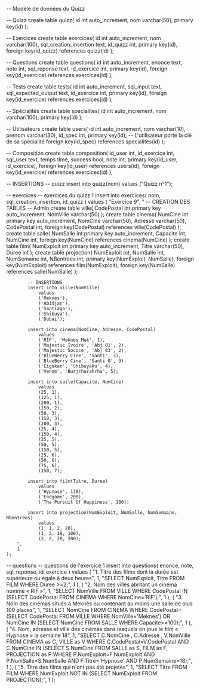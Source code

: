   -- Modèle de données du Quizz

-- Quizz
create table quizz(
  id int auto_increment,
  nom varchar(50),
  primary key(id)
);

-- Exercices
create table exercices(
  id int auto_increment,
  nom varchar(100),
  sql_creation_insertion text,
  id_quizz int,
  primary key(id),
  foreign key(id_quizz) references quizz(id)
);

-- Questions
create table questions(
  id int auto_increment,
  enonce text,
  note int,
  sql_reponse text,
  id_exercice int,
  primary key(id),
  foreign key(id_exercice) references exercices(id)
);
  

-- Tests
create table tests(
  id int auto_increment,
  sql_input text,
  sql_expected_output text,
  id_exercice int,
  primary key(id),
  foreign key(id_exercice) references exercices(id)
);

-- Spécialités
create table specialites(
  id int auto_increment,
  nom varchar(100),
  primary key(id)
);

-- Utilisateurs
create table users(
  id int auto_increment,
  nom varchar(10),
  prenom varchar(30),
  id_spec int,
  primary key(id),
  -- L'utilisateur porte la clé de sa spécialité
  foreign key(id_spec) references specialites(id)
);


-- Composition
create table composition(
  id_user int,
  id_exercice int,
  sql_user text,
  temps time,
  success bool,
  note int,
  primary key(id_user, id_exercice),
  foreign key(id_user) references users(id),
  foreign key(id_exercice) references exercices(id)
);


-- INSERTIONS
-- quizz
insert into quizz(nom) values ("Quizz n°1");

-- exercices
    -- exercices du quizz 1
    insert into exercices(
        nom, 
        sql_creation_insertion, 
        id_quizz
        )
    values 
    (
        "Exercice 9",
        "
            -- CREATION DES TABLES -- Admin
            create table ville(
                CodePostal int primary key auto_increment,
                NomVille varchar(50) 
                );
            create table cinema(
                NumCine int primary key auto_increment,
                NomCine varchar(50),
                Adresse varchar(50),
                CodePostal int,
                foreign key(CodePostal) references ville(CodePostal)
            );
            create table salle(
                NumSalle int primary key auto_increment,
                Capacite int,
                NumCine int,
                foreign key(NumCine) references cinema(NumCine)
            );
            create table film(
                NumExploit int primary key auto_increment,
                Titre varchar(50),
                Duree int
            );
            create table projection(
                NumExploit int,
                NumSalle int,
                NumSemaine int,
                NBentrees int,
                primary key(NumExploit, NumSalle),
                foreign key(NumExploit) references film(NumExploit),
                foreign key(NumSalle) references salle(NumSalle)
            );

            -- INSERTIONS
            insert into ville(NomVille)
                values 
                ('Meknes'),
                ('Abidjan'),
                ('Santiago'),
                ('Shibuya'),
                ('Dubai');

            insert into cinema(NomCine, Adresse, CodePostal)
                values
                ('RIF', 'Meknes Mek', 1),
                ('Majestic Ivoire', 'Abj 01', 2),
                ('Majestic Sococe', 'Abj 03', 2),
                ('BlueBerry Cine', 'Santi', 3),
                ('BlueBerry Cine', 'Santi 0', 3),
                ('Eigakan', 'Shibuyaku', 4),
                ('Venom', 'Burjrharahrha', 5);

            insert into salle(Capacite, NumCine)
                values
                (25, 1),
                (125, 1),
                (200, 1),
                (150, 2),
                (50, 3),
                (150, 3),
                (200, 3),
                (25, 4),
                (150, 4),
                (25, 5),
                (50, 5),
                (150, 5),
                (25, 6),
                (50, 6),
                (75, 6),
                (150, 7);

            insert into film(Titre, Duree)
                values
                ('Hypnose', 130),
                ('Endgame', 200),
                ('The Pursuit Of Happiness', 180);

            insert into projection(NumExploit, NumSalle, NumSemaine, Nbentrees)
                values
                (1, 1, 2, 20),
                (1, 2, 18, 100),
                (2, 2, 20, 200);
        ",
        1
    );
      
-- questions
  -- questions de l'exercice 1
    insert into questions(
        enonce,
        note,
        sql_reponse,
        id_exercice
      )
    values (
        "1. Titre des films dont la durée est supérieure ou égale à deux heures",
        1,
        "SELECT NumExploit, Titre FROM FILM WHERE Duree >=2;",
        1
    ),
    (
        "2. Nom des villes abritant un cinéma nommé « RIF »",
        1,
        "SELECT NomVille FROM VILLE WHERE CodePostal IN (SELECT CodePostal FROM CINEMA WHERE NomCine='RIF');",
        1
    ),
    (
        "3. Nom des cinémas situés à Meknès ou contenant au moins une salle de plus 100 places",
        1,
        "SELECT NomCine FROM CINEMA WHERE CodePostal=(SELECT CodePostal FROM VILLE WHERE NomVille='Meknes') OR NumCine IN (SELECT NumCine FROM SALLE WHERE Capacite>=100);",
        1
    ),
    (
        "4. Nom, adresse et ville des cinémas dans lesquels on joue le film « Hypnose » la semaine 18",
        1,
        "SELECT C.NomCine , C.Adresse , V.NomVille FROM CINEMA as C, VILLE as V WHERE C.CodePostal=V.CodePostal AND C.NumCine IN (SELECT S.NumCine FROM SALLE as S, FILM as F, PROJECTION as P WHERE P.NumExploit=F.NumExploit AND P.NumSalle=S.NumSalle AND F.Titre='Hypnose' AND P.NumSemaine=18);",
        1
    ),
    (
        "5. Titre des films qui n'ont pas été projetés",
        1,
        "SELECT Titre FROM FILM WHERE NumExploit NOT IN (SELECT NumExploit FROM PROJECTION);",
        1
    );
    
